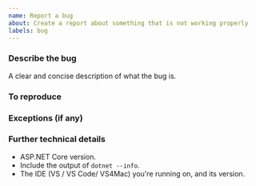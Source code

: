 ```yaml
---
name: Report a bug
about: Create a report about something that is not working properly
labels: bug
---
```


### Describe the bug
A clear and concise description of what the bug is.

### To reproduce
<!--
We ❤ code! Ideally, please point us to a minimalistic repro project hosted in a GitHub repository.
For a repro project, create a new project and apply the minimum required code to result in the issue you're observing.
-->

### Exceptions (if any)
<!-- 
Include the exception you get when facing this issue.
-->

### Further technical details
- ASP.NET Core version.
- Include the output of `dotnet --info`.
- The IDE (VS / VS Code/ VS4Mac) you're running on, and its version.